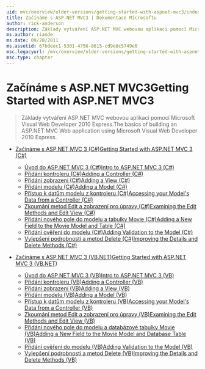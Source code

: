```yaml
---
uid: mvc/overview/older-versions/getting-started-with-aspnet-mvc3/index
title: Začínáme s ASP.NET MVC3 | Dokumentace Microsoftu
author: rick-anderson
description: Základy vytváření ASP.NET MVC webovou aplikaci pomocí Microsoft Visual Web Developer 2010 Express.
ms.author: riande
ms.date: 09/28/2011
ms.assetid: 67bdeec1-5301-4756-8615-cd9e8c5749e0
msc.legacyurl: /mvc/overview/older-versions/getting-started-with-aspnet-mvc3
msc.type: chapter
---
```

<a name="getting-started-with-aspnet-mvc3"></a><span data-ttu-id="f197b-103">Začínáme s ASP.NET MVC3</span><span class="sxs-lookup"><span data-stu-id="f197b-103">Getting Started with ASP.NET MVC3</span></span>
====================
> <span data-ttu-id="f197b-104">Základy vytváření ASP.NET MVC webovou aplikaci pomocí Microsoft Visual Web Developer 2010 Express.</span><span class="sxs-lookup"><span data-stu-id="f197b-104">The basics of building an ASP.NET MVC Web application using Microsoft Visual Web Developer 2010 Express.</span></span>


- [<span data-ttu-id="f197b-105">Začínáme s ASP.NET MVC 3 (C#)</span><span class="sxs-lookup"><span data-stu-id="f197b-105">Getting Started with ASP.NET MVC 3 (C#)</span></span>](cs/index.md)

    - [<span data-ttu-id="f197b-106">Úvod do ASP.NET MVC 3 (C#)</span><span class="sxs-lookup"><span data-stu-id="f197b-106">Intro to ASP.NET MVC 3 (C#)</span></span>](cs/intro-to-aspnet-mvc-3.md)
    - [<span data-ttu-id="f197b-107">Přidání kontroleru (C#)</span><span class="sxs-lookup"><span data-stu-id="f197b-107">Adding a Controller (C#)</span></span>](cs/adding-a-controller.md)
    - [<span data-ttu-id="f197b-108">Přidání zobrazení (C#)</span><span class="sxs-lookup"><span data-stu-id="f197b-108">Adding a View (C#)</span></span>](cs/adding-a-view.md)
    - [<span data-ttu-id="f197b-109">Přidání modelu (C#)</span><span class="sxs-lookup"><span data-stu-id="f197b-109">Adding a Model (C#)</span></span>](cs/adding-a-model.md)
    - [<span data-ttu-id="f197b-110">Přístup k datům modelu z kontroleru (C#)</span><span class="sxs-lookup"><span data-stu-id="f197b-110">Accessing your Model's Data from a Controller (C#)</span></span>](cs/accessing-your-models-data-from-a-controller.md)
    - [<span data-ttu-id="f197b-111">Zkoumání metod Edit a zobrazení pro úpravy (C#)</span><span class="sxs-lookup"><span data-stu-id="f197b-111">Examining the Edit Methods and Edit View (C#)</span></span>](cs/examining-the-edit-methods-and-edit-view.md)
    - [<span data-ttu-id="f197b-112">Přidání nového pole do modelu a tabulky Movie (C#)</span><span class="sxs-lookup"><span data-stu-id="f197b-112">Adding a New Field to the Movie Model and Table (C#)</span></span>](cs/adding-a-new-field.md)
    - [<span data-ttu-id="f197b-113">Přidání ověření do modelu (C#)</span><span class="sxs-lookup"><span data-stu-id="f197b-113">Adding Validation to the Model (C#)</span></span>](cs/adding-validation-to-the-model.md)
    - [<span data-ttu-id="f197b-114">Vylepšení podrobností a metod Delete (C#)</span><span class="sxs-lookup"><span data-stu-id="f197b-114">Improving the Details and Delete Methods (C#)</span></span>](cs/improving-the-details-and-delete-methods.md)
- [<span data-ttu-id="f197b-115">Začínáme s ASP.NET MVC 3 (VB.NET)</span><span class="sxs-lookup"><span data-stu-id="f197b-115">Getting Started with ASP.NET MVC 3 (VB.NET)</span></span>](vb/index.md)

    - [<span data-ttu-id="f197b-116">Úvod do ASP.NET MVC 3 (VB)</span><span class="sxs-lookup"><span data-stu-id="f197b-116">Intro to ASP.NET MVC 3 (VB)</span></span>](vb/intro-to-aspnet-mvc-3.md)
    - [<span data-ttu-id="f197b-117">Přidání kontroleru (VB)</span><span class="sxs-lookup"><span data-stu-id="f197b-117">Adding a Controller (VB)</span></span>](vb/adding-a-controller.md)
    - [<span data-ttu-id="f197b-118">Přidání zobrazení (VB)</span><span class="sxs-lookup"><span data-stu-id="f197b-118">Adding a View (VB)</span></span>](vb/adding-a-view.md)
    - [<span data-ttu-id="f197b-119">Přidání modelu (VB)</span><span class="sxs-lookup"><span data-stu-id="f197b-119">Adding a Model (VB)</span></span>](vb/adding-a-model.md)
    - [<span data-ttu-id="f197b-120">Přístup k datům modelu z kontroleru (VB)</span><span class="sxs-lookup"><span data-stu-id="f197b-120">Accessing your Model's Data from a Controller (VB)</span></span>](vb/accessing-your-models-data-from-a-controller.md)
    - [<span data-ttu-id="f197b-121">Zkoumání metod Edit a zobrazení pro úpravy (VB)</span><span class="sxs-lookup"><span data-stu-id="f197b-121">Examining the Edit Methods and Edit View (VB)</span></span>](vb/examining-the-edit-methods-and-edit-view.md)
    - [<span data-ttu-id="f197b-122">Přidání nového pole do modelu a databázové tabulky Movie (VB)</span><span class="sxs-lookup"><span data-stu-id="f197b-122">Adding a New Field to the Movie Model and Database Table (VB)</span></span>](vb/adding-a-new-field.md)
    - [<span data-ttu-id="f197b-123">Přidání ověření do modelu (VB)</span><span class="sxs-lookup"><span data-stu-id="f197b-123">Adding Validation to the Model (VB)</span></span>](vb/adding-validation-to-the-model.md)
    - [<span data-ttu-id="f197b-124">Vylepšení podrobností a metod Delete (VB)</span><span class="sxs-lookup"><span data-stu-id="f197b-124">Improving the Details and Delete Methods (VB)</span></span>](vb/improving-the-details-and-delete-methods.md)
